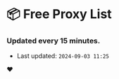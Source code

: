 # :package: Free Proxy List
### Updated every 15 minutes.

- Last updated: `2024-09-03 11:25`

:heart:
